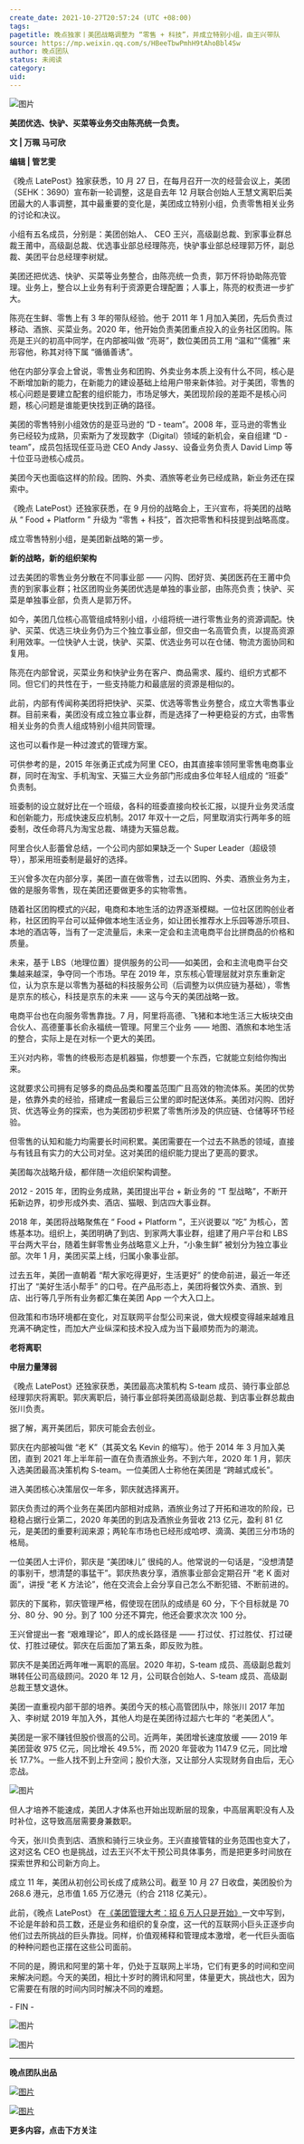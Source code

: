 ```yaml
---
create_date: 2021-10-27T20:57:24 (UTC +08:00)
tags: 
pagetitle: 晚点独家丨美团战略调整为 “零售 + 科技”，并成立特别小组，由王兴带队
source: https://mp.weixin.qq.com/s/HBeeTbwPmhH9tAhoBbl4Sw
author: 晚点团队
status: 未阅读
category: 
uid: 
---
```


![图片](https://mmbiz.qpic.cn/mmbiz_jpg/VWpZENjIo5sZIpQaEn31CU60TeVHG8pOWvMibbJ7AQbZMIhfrWrAiad3nicGt68iaqUn1KNDETa6M4hpRtYPFc3Hjw/640?wx_fmt=jpeg&wxfrom=5&wx_lazy=1&wx_co=1)

**美团优选、快驴、买菜等业务交由陈亮统一负责。**

**文 ****|**** 万珮 马可欣**

**编辑 ****|**** 管艺雯**

《晚点 LatePost》独家获悉，10 月 27 日，在每月召开一次的经营会议上，美团（SEHK：3690）宣布新一轮调整，这是自去年 12 月联合创始人王慧文离职后美团最大的人事调整，其中最重要的变化是，美团成立特别小组，负责零售相关业务的讨论和决议。

小组有五名成员，分别是：美团创始人、 CEO 王兴，高级副总裁、到家事业群总裁王莆中，高级副总裁、优选事业部总经理陈亮，快驴事业部总经理郭万怀，副总裁、美团平台总经理李树斌。

美团还把优选、快驴、买菜等业务整合，由陈亮统一负责，郭万怀将协助陈亮管理。业务上，整合以上业务有利于资源更合理配置；人事上，陈亮的权责进一步扩大。

陈亮在生鲜、零售上有 3 年的带队经验。他于 2011 年 1 月加入美团，先后负责过移动、酒旅、买菜业务。2020 年，他开始负责美团重点投入的业务社区团购。陈亮是王兴的初高中同学，在内部被叫做 “亮哥”，数位美团员工用 “温和”“儒雅” 来形容他，称其对待下属 “循循善诱”。

他在内部分享会上曾说，零售业务和团购、外卖业务本质上没有什么不同，核心是不断增加新的能力，在新能力的建设基础上给用户带来新体验。对于美团，零售的核心问题是要建立配套的组织能力，市场足够大，美团现阶段的差距不是核心问题，核心问题是谁能更快找到正确的路径。

美团的零售特别小组效仿的是亚马逊的 “D - team”。2008 年，亚马逊的零售业务已经较为成熟，贝索斯为了发现数字（Digital）领域的新机会，亲自组建 “D - team”，成员包括现任亚马逊 CEO Andy Jassy、设备业务负责人 David Limp 等十位亚马逊核心成员。

美团今天也面临这样的阶段。团购、外卖、酒旅等老业务已经成熟，新业务还在探索中。

《晚点 LatePost》还独家获悉，在 9 月份的战略会上，王兴宣布，将美团的战略从 “ Food + Platform ” 升级为 “零售 + 科技”，首次把零售和科技提到战略高度。

成立零售特别小组，是美团新战略的第一步。

**新的战略，新的组织架构**

过去美团的零售业务分散在不同事业部 —— 闪购、团好货、美团医药在王莆中负责的到家事业群；社区团购业务美团优选是单独的事业部，由陈亮负责；快驴、买菜是单独事业部，负责人是郭万怀。

如今，美团几位核心高管组成特别小组，小组将统一进行零售业务的资源调配。快驴、买菜、优选三块业务仍为三个独立事业部，但交由一名高管负责，以提高资源利用效率。一位快驴人士说，快驴、买菜、优选业务可以在仓储、物流方面协同和复用。

陈亮在内部曾说，买菜业务和快驴业务在客户、商品需求、履约、组织方式都不同。但它们的共性在于，一些支持能力和最底层的资源是相似的。

此前，内部有传闻称美团将把快驴、买菜、优选等零售业务整合，成立大零售事业群。目前来看，美团没有成立独立事业群，而是选择了一种更稳妥的方式，由零售相关业务的负责人组成特别小组共同管理。

这也可以看作是一种过渡式的管理方案。

可供参考的是，2015 年张勇正式成为阿里 CEO，由其直接率领阿里零售电商事业群，同时在淘宝、手机淘宝、天猫三大业务部门形成由多位年轻人组成的 “班委” 负责制。

班委制的设立就好比在一个班级，各科的班委直接向校长汇报，以提升业务灵活度和创新能力，形成快速反应机制。2017 年双十一之后，阿里取消实行两年多的班委制，改任命蒋凡为淘宝总裁、靖捷为天猫总裁。

阿里合伙人彭蕾曾总结，一个公司内部如果缺乏一个 Super Leader（超级领导），那采用班委制是最好的选择。

王兴曾多次在内部分享，美团一直在做零售，过去以团购、外卖、酒旅业务为主，做的是服务零售，现在美团还要做更多的实物零售。

随着社区团购模式的兴起，电商和本地生活的边界逐渐模糊。一位社区团购创业者称，社区团购平台可以延伸做本地生活业务，如让团长推荐水上乐园等游乐项目、本地的酒店等，当有了一定流量后，未来一定会和主流电商平台比拼商品的价格和质量。

未来，基于 LBS（地理位置）提供服务的公司——如美团，会和主流电商平台交集越来越深，争夺同一个市场。早在 2019 年，京东核心管理层就对京东重新定位，认为京东是以零售为基础的科技服务公司（后调整为以供应链为基础），零售是京东的核心，科技是京东的未来 —— 这与今天的美团战略一致。

电商平台也在向服务零售靠拢。7 月，阿里将高德、飞猪和本地生活三大板块交由合伙人、高德董事长俞永福统一管理。阿里三个业务 —— 地图、酒旅和本地生活的整合，实际上是在对标一个更大的美团。

王兴对内称，零售的终极形态是机器猫，你想要一个东西，它就能立刻给你掏出来。

这就要求公司拥有足够多的商品品类和覆盖范围广且高效的物流体系。美团的优势是，依靠外卖的经验，搭建成一套最后三公里的即时配送体系。美团对闪购、团好货、优选等业务的探索，也为美团初步积累了零售所涉及的供应链、仓储等环节经验。

但零售的认知和能力均需要长时间积累。美团需要在一个过去不熟悉的领域，直接与有钱且有实力的大公司对垒。这对美团的组织能力提出了更高的要求。

美团每次战略升级，都伴随一次组织架构调整。

2012 - 2015 年，团购业务成熟，美团提出平台 + 新业务的 “T 型战略”，不断开拓新边界，初步形成外卖、酒店、猫眼、到店四大事业群。

2018 年，美团将战略聚焦在 “ Food + Platform ”，王兴说要以 “吃” 为核心，苦练基本功。组织上，美团明确了到店、到家两大事业群，组建了用户平台和 LBS 平台两大平台，随着生鲜零售业务战略意义上升，“小象生鲜” 被划分为独立事业部。次年 1 月，美团买菜上线，归属小象事业部。

过去五年，美团一直朝着 “帮大家吃得更好，生活更好” 的使命前进，最近一年还打出了 “美好生活小帮手” 的口号。在产品形态上，美团将餐饮外卖、酒旅、到店、出行等几乎所有业务都汇集在美团 App 一个大入口上。

但政策和市场环境都在变化，对互联网平台型公司来说，做大规模变得越来越难且充满不确定性，而加大产业纵深和技术投入成为当下最顺势而为的潮流。

**老将离职**

**中层力量薄弱**

《晚点 LatePost》还独家获悉，美团最高决策机构 S-team 成员、骑行事业部总经理郭庆将离职。郭庆离职后，骑行事业部将美团高级副总裁、到店事业群总裁由张川负责。

据了解，离开美团后，郭庆可能会去创业。

郭庆在内部被叫做 “老 K”（其英文名 Kevin 的缩写）。他于 2014 年 3 月加入美团，直到 2021 年上半年前一直在负责酒旅业务。不到六年，2020 年 1 月，郭庆入选美团最高决策机构 S-team。一位美团人士称他在美团是 “跨越式成长”。

进入美团核心决策层仅一年多，郭庆就选择离开。

郭庆负责过的两个业务在美团内部相对成熟，酒旅业务过了开拓和进攻的阶段，已稳稳占据行业第二，2020 年美团的到店及酒旅业务营收 213 亿元，盈利 81 亿元，是美团的重要利润来源；两轮车市场也已经形成哈啰、滴滴、美团三分市场的格局。

一位美团人士评价，郭庆是 “美团味儿” 很纯的人。他常说的一句话是，“没想清楚的事别干，想清楚的事猛干”。郭庆热衷分享，酒旅事业部会定期召开 “老 K 面对面”，讲授 “老 K 方法论”，他在交流会上会分享自己怎么不断犯错、不断前进的。

郭庆的下属称，郭庆管理严格，假使现在团队的成绩是 60 分，下个目标就是 70 分、80 分、90 分。到了 100 分还不算完，他还会要求次次 100 分。

王兴曾提出一套 “艰难理论”，即人的成长路径是 —— 打过仗、打过胜仗、打过硬仗、打胜过硬仗。郭庆在后面加了第五条，即反败为胜。

郭庆不是美团近两年唯一离职的高层。2020 年初，S-team 成员、高级副总裁刘琳转任公司高级顾问。2020 年 12 月，公司联合创始人、S-team 成员、高级副总裁王慧文退休。

美团一直重视内部干部的培养。美团今天的核心高管团队中，除张川 2017 年加入、李树斌 2019 年加入外，其他人均是在美团待过超六七年的 “老美团人”。

美团是一家不赚钱但股价很高的公司。近两年，美团增长速度放缓 —— 2019 年美团营收 975 亿元，同比增长 49.5%，而 2020 年营收为 1147.9 亿元，同比增长 17.7%。一些人找不到上升空间；股价大涨，又让部分人实现财务自由后，无心恋战。

![图片](https://mmbiz.qpic.cn/mmbiz_jpg/VWpZENjIo5sZIpQaEn31CU60TeVHG8pOqLiaCgQTjcZBHF1fMRs1kKrLlAia7Mgtye7FTKzxqRNdbibNSduPwS4EQ/640?wx_fmt=jpeg&wxfrom=5&wx_lazy=1&wx_co=1)

但人才培养不能速成，美团人才体系也开始出现断层的现象，中高层离职没有人及时补位，这导致高层需要身兼数职。

今天，张川负责到店、酒旅和骑行三块业务。王兴直接管辖的业务范围也变大了，这对这名 CEO 也是挑战，过去王兴不太干预公司具体事务，而是把更多时间放在探索世界和公司新方向上。

成立 11 年，美团从初创公司长成了成熟公司。截至 10 月 27 日收盘，美团股价为 268.6 港元，总市值 1.65 万亿港元（约合 2118 亿美元）。

此前，《晚点 LatePost》 在[《美团管理大考：招 6 万人只是开始》](https://mp.weixin.qq.com/s?__biz=MzU3Mjk1OTQ0Ng==&mid=2247488801&idx=1&sn=847b05387e286f2c12fb9f05fe058c58&scene=21#wechat_redirect)一文中写到，不论是年龄和员工数，还是业务和组织的复杂度，这一代的互联网小巨头正逐步向他们过去所挑战的巨头靠拢。同样，价值观稀释和管理成本激增，老一代巨头面临的种种问题也正摆在这些公司面前。

不同的是，腾讯和阿里的第十年，仍处于互联网上半场，它们有更多的时间和空间来解决问题。今天的美团，相比十岁时的腾讯和阿里，体量更大，挑战也大，因为它需要在有限的时间内同时解决不同的难题。

\- FIN -

![图片](https://mmbiz.qpic.cn/mmbiz_jpg/VWpZENjIo5u2L6icBW8MzYgmzuDgyGoCDBiaK5Q2OobdP6WZtLsgto8z8PfFlbQLS2ZJM0Zccic68Xwx58reLibZbA/640?wx_fmt=jpeg&wxfrom=5&wx_lazy=1&wx_co=1)

![图片](https://mmbiz.qpic.cn/mmbiz_jpg/VWpZENjIo5s2EneJLuZYf9DBh8iaG548ZO6dL7uGcCYVHf8sz0W7mYNWq0jbHAUd4A89qKYTlcEq81Ch8Wu1ibAg/640?wx_fmt=jpeg&wxfrom=5&wx_lazy=1&wx_co=1)

___

**晚点团队出品**

[![图片](https://mmbiz.qpic.cn/mmbiz_jpg/VWpZENjIo5tBX82FAMGhlZGeB7oOoXvzbuVlW3BRicvQa6QxDhfIGZqxjycWzBUyafE8h3hmpIfrmQKAqmvUo9g/640?wx_fmt=jpeg&wxfrom=5&wx_lazy=1&wx_co=1)](https://mp.weixin.qq.com/s?__biz=MzU3Mjk1OTQ0Ng==&mid=2247488801&idx=1&sn=847b05387e286f2c12fb9f05fe058c58&scene=21#wechat_redirect)

[![图片](https://mmbiz.qpic.cn/mmbiz_jpg/VWpZENjIo5u1gCd5DqPODs4P1kupicuFPHpIKQmlcTx9ANXp0AIlHvxJ69vGNO35Xof28RVPEjiaydEOw3licp6iaA/640?wx_fmt=jpeg&wxfrom=5&wx_lazy=1&wx_co=1)](http://mp.weixin.qq.com/s?__biz=MzU3Mjk1OTQ0Ng==&mid=2247489616&idx=2&sn=15876cf8221611ec91912c939fd6bfa0&chksm=fcc9a7e9cbbe2effd3fcd437aa24157bd9fcb1e68115fb210de1ecb3e055424e6b4742e05b3b&scene=21#wechat_redirect)

**更多内容，点击下方关注**
